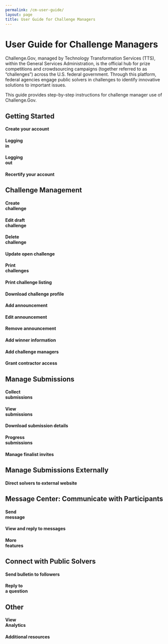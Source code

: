 ```yaml
---
permalink: /cm-user-guide/
layout: page
title: User Guide for Challenge Managers
---
```

<h1 class="text-center mb-6 font-weight-bold">User Guide for Challenge Managers</h1>
<div class="row">
  <div>
    <p>Challenge.Gov, managed by Technology Transformation Services (TTS), within the General Services Administration, is the official hub for prize competitions and crowdsourcing campaigns (together referred to as “challenges”) across the U.S. federal government. Through this platform, federal agencies engage public solvers in challenges to identify innovative solutions to important issues. </p>
    <p>This guide provides step-by-step instructions for challenge manager use of Challenge.Gov. </p>
  </div>
</div>
<h2>Getting Started</h2>
<div class="row">
  <div class="col-sm-3">
    <div class="card"><a href="{{ site.baseurl }}/cm-user-guide/create-your-account/" style="text-decoration: none !important;">
      <div class="card-body text-center"> <i class="fas fa-user-circle" style="color: #005ea2; font-size: 2em; padding-bottom: 20px;" title="Create your account"></i>
        <h4 class="card-title text-center user-guide-title">Create your account</h4>
        </div>
      </a> </div>
  </div>
  <div class="col-sm-3">
    <div class="card">
      <div class="card-body text-center"> <a href="{{ site.baseurl }}/cm-user-guide/logging-in/" style="text-decoration: none !important;"><i class="fas fa-lock-open" style="color: #005ea2; font-size: 2em; padding-bottom: 20px;" title="Logging in"></i>
        <h4 class="card-title text-center">Logging<br>
          in</h4>
        </a> </div>
    </div>
  </div>
  <div class="col-sm-3">
    <div class="card">
      <div class="card-body text-center"> <a href="{{ site.baseurl }}/cm-user-guide/logging-out/" style="text-decoration: none !important;"><i class="fas fa-lock" style="color: #005ea2; font-size: 2em; padding-bottom: 20px;" title="Logging out"></i>
        <h4 class="card-title text-center">Logging<br> out</h4>
        </a> </div>
    </div>
  </div>
  <div class="col-sm-3">
    <div class="card">
      <div class="card-body text-center"> <a href="{{ site.baseurl }}/cm-user-guide/recertify-your-account/" style="text-decoration: none !important;"><i class="fas fa-shield-alt" style="color: #005ea2; font-size: 2em; padding-bottom: 20px;" title="Recertify your account"></i>
        <h4 class="card-title text-center">Recertify your account</h4>
        </a> </div>
    </div>
  </div>
</div>
<h2>Challenge Management</h2>
<div class="row">
  <div class="col-sm-3">
    <div class="card">
      <div class="card-body text-center"> <a href="{{ site.baseurl }}/cm-user-guide/create-challenge/" style="text-decoration: none !important;"><i class="fas fa-trophy" style="color: #005ea2; font-size: 2em; padding-bottom: 20px;" title="Create challenge"></i>
        <h4 class="card-title text-center">Create <br>
          challenge</h4>
        </a> </div>
    </div>
  </div>
  <div class="col-sm-3">
    <div class="card">
      <div class="card-body text-center"> <a href="{{ site.baseurl }}/cm-user-guide/edit-draft-challenges/" style="text-decoration: none !important;"><i class="fas fa-edit" style="color: #005ea2; font-size: 2em; padding-bottom: 20px;" title="Edit draft challenge"></i>
        <h4 class="card-title text-center">Edit draft<br>challenge</h4>
        </a> </div>
    </div>
  </div>
  <div class="col-sm-3">
    <div class="card">
      <div class="card-body text-center"> <a href="{{ site.baseurl }}/cm-user-guide/delete-challenge/" style="text-decoration: none !important;"><i class="fas fa-trash" style="color: #005ea2; font-size: 2em; padding-bottom: 20px;" title="Delete challenge"></i>
        <h4 class="card-title text-center">Delete <br>
          challenge</h4>
        </a> </div>
    </div>
  </div>
   <div class="col-sm-3">
    <div class="card">
      <div class="card-body text-center"> <a href="{{ site.baseurl }}/cm-user-guide/update-open-challenge/" style="text-decoration: none !important;"><i class="fas fa-envelope" style="color: #005ea2; font-size: 2em; padding-bottom: 20px;" title="Update open challenge"></i>
        <h4 class="card-title text-center">Update open challenge</h4>
        </a> </div>
    </div>
  </div>
</div>
<div class="row">
  <div class="col-sm-3">
    <div class="card">
      <div class="card-body text-center"> <a href="{{ site.baseurl }}/cm-user-guide/print-challenges/" style="text-decoration: none !important;"><i class="fas fa-print" style="color: #005ea2; font-size: 2em; padding-bottom: 20px;" title="Print challenges"></i>
        <h4 class="card-title text-center">Print<br>
          challenges</h4>
        </a> </div>
    </div>
  </div>
  <div class="col-sm-3">
    <div class="card">
      <div class="card-body text-center"> <a href="{{ site.baseurl }}/cm-user-guide/print-challenge-listing/" style="text-decoration: none !important;"><i class="fas fa-list" style="color: #005ea2; font-size: 2em; padding-bottom: 20px;" title="Print challenge listing"></i>
        <h4 class="card-title text-center">Print challenge listing</h4>
        </a> </div>
    </div>
  </div>
  <div class="col-sm-3">
    <div class="card">
      <div class="card-body text-center"> <a href="{{ site.baseurl }}/cm-user-guide/download-challenge-profile/" style="text-decoration: none !important;"><i class="fas fa-eye-slash" style="color: #005ea2; font-size: 2em; padding-bottom: 20px;" title="Download challenge profile"></i>
        <h4 class="card-title text-center">Download challenge profile</h4>
        </a> </div>
    </div>
  </div>
  <div class="col-sm-3">
    <div class="card">
      <div class="card-body text-center"> <a href="{{ site.baseurl }}/cm-user-guide/add-announcement/" style="text-decoration: none !important;"><i class="fas fa-user" style="color: #005ea2; font-size: 2em; padding-bottom: 20px;" title="Add announcement"></i>
        <h4 class="card-title text-center">Add announcement</h4>
        </a> </div>
    </div>
  </div>
  <div class="col-sm-3">
    <div class="card">
      <div class="card-body text-center"> <a href="{{ site.baseurl }}/cm-user-guide/edit-announcement/" style="text-decoration: none !important;"><i class="fas fa-comment-dots" style="color: #005ea2; font-size: 2em; padding-bottom: 20px;" title="Edit announcement"></i>
        <h4 class="card-title text-center">Edit announcement</h4>
        </a> </div>
    </div>
  </div>
  <div class="col-sm-3">
    <div class="card">
      <div class="card-body text-center"> <a href="{{ site.baseurl }}/cm-user-guide/remove-announcement/" style="text-decoration: none !important;"><i class="fas fa-eraser" style="color: #005ea2; font-size: 2em; padding-bottom: 20px;" title="Remove announcement"></i>
        <h4 class="card-title text-center">Remove announcement</h4>
        </a> </div>
    </div>
  </div>
  <div class="col-sm-3">
    <div class="card">
      <div class="card-body text-center"> <a href="{{ site.baseurl }}/cm-user-guide/add-winner-information/" style="text-decoration: none !important;"><i class="fas fa-award" style="color: #005ea2; font-size: 2em; padding-bottom: 20px;" title="Add winner information"></i>
        <h4 class="card-title text-center">Add winner information</h4>
        </a> </div>
    </div>
  </div>
  <div class="col-sm-3">
    <div class="card">
      <div class="card-body text-center"> <a href="{{ site.baseurl }}/cm-user-guide/add-challenge-managers/" style="text-decoration: none !important;"><i class="fas fa-edit" style="color: #005ea2; font-size: 2em; padding-bottom: 20px;" title="Add challenge managers"></i>
        <h4 class="card-title text-center">Add challenge managers</h4>
        </a> </div>
    </div>
  </div>
  <div class="col-sm-3">
    <div class="card">
      <div class="card-body text-center"> <a href="{{ site.baseurl }}/cm-user-guide/grant-contractor-access/" style="text-decoration: none !important;"><i class="fas fa-trash" style="color: #005ea2; font-size: 2em; padding-bottom: 20px;" title="Grant contractor access"></i>
        <h4 class="card-title text-center">Grant contractor access</h4>
        </a> </div>
    </div>
  </div>
</div>
<h2>Manage Submissions</h2>
<div class="row">
  <div class="col-sm-3">
    <div class="card">
      <div class="card-body text-center"> <a href="{{ site.baseurl }}/cm-user-guide/collect-submissions/" style="text-decoration: none !important;"><i class="fas fa-inbox" style="color: #005ea2; font-size: 2em; padding-bottom: 20px;" title="Collect submissions"></i>
        <h4 class="card-title text-center">Collect<br>
          submissions</h4>
        </a> </div>
    </div>
  </div>
  <div class="col-sm-3">
    <div class="card">
      <div class="card-body text-center"> <a href="{{ site.baseurl }}/cm-user-guide/view-submissions/" style="text-decoration: none !important;"><i class="fas fa-eye" style="color: #005ea2; font-size: 2em; padding-bottom: 20px;" title="View submissions"></i>
        <h4 class="card-title text-center">View<br>
          submissions</h4>
        </a> </div>
    </div>
  </div>
  <div class="col-sm-3">
    <div class="card">
      <div class="card-body text-center"> <a href="{{ site.baseurl }}/cm-user-guide/download-submission-details/" style="text-decoration: none !important;"><i class="fas fa-download" style="color: #005ea2; font-size: 2em; padding-bottom: 20px;" title="Download submission details"></i>
        <h4 class="card-title text-center">Download submission details</h4>
        </a> </div>
    </div>
  </div>
  <div class="col-sm-3">
    <div class="card">
      <div class="card-body text-center"> <a href="{{ site.baseurl }}/cm-user-guide/progress-submissions/" style="text-decoration: none !important;"><i class="far fa-thumbs-up" style="color: #005ea2; font-size: 2em; padding-bottom: 20px;" title="Progress submissions"></i>
        <h4 class="card-title text-center">Progress<br>
          submissions</h4>
        </a> </div>
    </div>
  </div>
  <div class="col-sm-3">
    <div class="card">
      <div class="card-body text-center"> <a href="{{ site.baseurl }}/cm-user-guide/manage-finalist-invites/" style="text-decoration: none !important;"><i class="far fa-comments" style="color: #005ea2; font-size: 2em; padding-bottom: 20px;" title="Manage-finalist-invites"></i>
        <h4 class="card-title text-center">Manage finalist invites</h4>
        </a> </div>
    </div>
  </div>
</div>
<h2>Manage Submissions Externally</h2>
<div class="row">
  <div class="col-sm-3">
    <div class="card">
      <div class="card-body text-center"> <a href="{{ site.baseurl }}/cm-user-guide/direct-solvers-to-external-website/" style="text-decoration: none !important;"><i class="fas fa-share" style="color: #005ea2; font-size: 2em; padding-bottom: 20px;" title="Direct solvers to external website"></i>
        <h4 class="card-title text-center">Direct solvers to external website</h4>
        </a> </div>
    </div>
  </div>
</div>
<h2>Message Center: Communicate with Participants </h2>
<div class="row">
  <div class="col-sm-3">
    <div class="card">
      <div class="card-body text-center"> <a href="{{ site.baseurl }}/cm-user-guide/send-message/" style="text-decoration: none !important;"><i class="fas fa-inbox" style="color: #005ea2; font-size: 2em; padding-bottom: 20px;" title="Send message"></i>
        <h4 class="card-title text-center">Send <br>
          message</h4>
        </a> </div>
    </div>
  </div>
  <div class="col-sm-3">
    <div class="card">
      <div class="card-body text-center"> <a href="{{ site.baseurl }}/cm-user-guide/view-and-reply-to-messages/" style="text-decoration: none !important;"><i class="fas fa-comments" style="color: #005ea2; font-size: 2em; padding-bottom: 20px;" title="View and reply to messages"></i>
        <h4 class="card-title text-center">View and reply to messages</h4>
        </a> </div>
    </div>
  </div>
  <div class="col-sm-3">
    <div class="card">
      <div class="card-body text-center"> <a href="{{ site.baseurl }}/cm-user-guide/more-features/" style="text-decoration: none !important;"><i class="far fa-comments" style="color: #005ea2; font-size: 2em; padding-bottom: 20px;" title="More message center features"></i>
        <h4 class="card-title text-center">More<br>
          features</h4>
        </a> </div>
    </div>
  </div>
</div>
<h2>Connect with Public Solvers </h2>
<div class="row">
  <div class="col-sm-3">
    <div class="card">
      <div class="card-body text-center"> <a href="{{ site.baseurl }}/cm-user-guide/send-bulletin-to-followers/" style="text-decoration: none !important;"><i class="fas fa-inbox" style="color: #005ea2; font-size: 2em; padding-bottom: 20px;" title="Send bulletin to followers"></i>
        <h4 class="card-title text-center">Send bulletin to followers</h4>
        </a> </div>
    </div>
  </div>
  <div class="col-sm-3">
    <div class="card">
      <div class="card-body text-center"> <a href="{{ site.baseurl }}/cm-user-guide/reply-to-a-question/" style="text-decoration: none !important;"><i class="fas fa-comments" style="color: #005ea2; font-size: 2em; padding-bottom: 20px;" title="Reply to a question"></i>
        <h4 class="card-title text-center">Reply to<br>a question</h4>
        </a> </div>
    </div>
  </div>
</div>
<h2>Other </h2>
<div class="row">
  <div class="col-sm-3">
    <div class="card">
      <div class="card-body text-center"> <a href="{{ site.baseurl }}/cm-user-guide/view-analytics/" style="text-decoration: none !important;"><i class="fas fa-chart-bar" style="color: #005ea2; font-size: 2em; padding-bottom: 20px;" title="View analytics"></i>
        <h4 class="card-title text-center">View<br>
          Analytics</h4>
        </a> </div>
    </div>
  </div>
  <div class="col-sm-3">
    <div class="card">
      <div class="card-body text-center"> <a href="{{ site.baseurl }}/cm-user-guide/additional-resources/" style="text-decoration: none !important;"><i class="fas fa-bookmark" style="color: #005ea2; font-size: 2em; padding-bottom: 20px;" title="Additional resources"></i>
        <h4 class="card-title text-center">Additional resources</h4>
        </a> </div>
    </div>
  </div>
</div>
